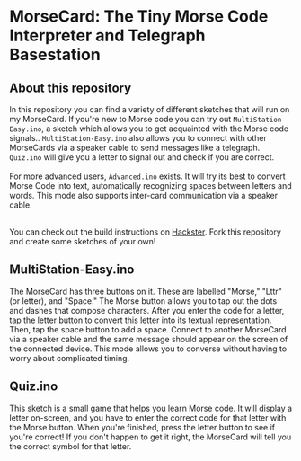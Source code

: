 # MorseCard: The Tiny Morse Code Interpreter and Telegraph Basestation
## About this repository
In this repository you can find a variety of different sketches that will run on my MorseCard. If you're new to Morse code you can try out ```MultiStation-Easy.ino```, a sketch which allows you to get acquainted with the Morse code signals.. ```MultiStation-Easy.ino``` also allows you to connect with other MorseCards via a speaker cable to send messages like a telegraph. ```Quiz.ino``` will give you a letter to signal out and check if you are correct.
<br><br>
For more advanced users, ```Advanced.ino``` exists. It will try its best to convert Morse Code into text, automatically recognizing spaces between letters and words. This mode also supports inter-card communication via a speaker cable.
<br><br>

You can check out the build instructions on <a href="">Hackster</a>. Fork this repository and create some sketches of your own!

## MultiStation-Easy.ino
The MorseCard has three buttons on it. These are labelled "Morse," "Lttr" (or letter), and "Space." The Morse button allows you to tap out the dots and dashes that compose characters. After you enter the code for a letter, tap the letter button to convert this letter into its textual representation. Then, tap the space button to add a space. Connect to another MorseCard via a speaker cable and the same message should appear on the screen of the connected device. This mode allows you to converse without having to worry about complicated timing.

## Quiz.ino
This sketch is a small game that helps you learn Morse code. It will display a letter on-screen, and you have to enter the correct code for that letter with the Morse button. When you're finished, press the letter button to see if you're correct! If you don't happen to get it right, the MorseCard will tell you the correct symbol for that letter.

